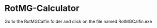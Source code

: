 RotMG-Calculator
================

Go to the RotMGCalfin folder and click on the file named RotMGCalfin.exe
